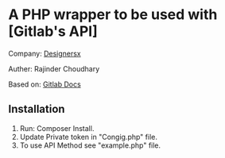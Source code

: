 A PHP wrapper to be used with [Gitlab's API]
==============
Company: [Designersx](http://www.designersx.com/)

Auther: Rajinder Choudhary

Based on: [Gitlab Docs](https://docs.gitlab.com/ce/api/README.html)

Installation
------------
1. Run: Composer Install.
2. Update Private token in "Congig.php" file.
3. To use API Method see "example.php" file.

